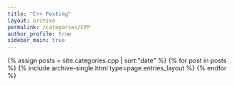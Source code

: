 ```yaml
---
title: "C++ Posting"
layout: archive
permalink: /categories/CPP
author_profile: true
sidebar_main: true
---
```

{% assign posts = site.categories.cpp | sort:"date" %}
{% for post in posts %}
  {% include archive-single.html type=page.entries_layout %}
{% endfor %}
